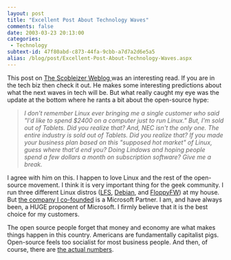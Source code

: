 ```yaml
---
layout: post
title: "Excellent Post About Technology Waves"
comments: false
date: 2003-03-23 20:13:00
categories:
 - Technology
subtext-id: 47f80abd-c873-44fa-9cbb-a7d7a2d6e5a5
alias: /blog/post/Excellent-Post-About-Technology-Waves.aspx
---
```



This post on [The Scobleizer Weblog ](http://radio.weblogs.com/0001011/)was an interesting read. If you are in the tech biz then check it out. He makes some interesting predictions about what the next waves in tech will be. But what really caught my eye was the update at the bottom where he rants a bit about the open-source hype:

> _I don't remember Linux ever bringing me a single customer who said "I'd like to spend $2400 on a computer just to run Linux." But, I'm sold out of Tablets. Did you realize that? And, NEC isn't the only one. The entire industry is sold out of Tablets. Did you realize that? If you made your business plan based on this "supposed hot market" of Linux, guess where that'd end you? Doing Lindows and hoping people spend a few dollars a month on subscription software? Give me a break._

I agree with him on this. I happen to love Linux and the rest of the open-source movement. I think it is very important thing for the geek community. I run three different Linux distros ([LFS](http://www.linuxfromscratch.org/), [Debian](http://www.debian.org/), and [FloppyFW](http://www.zelow.no/floppyfw/)) at my house. But [the company I co-founded](http://www.bespoketechnologies.com) is a Microsoft Partner. I am, and have always been, a HUGE proponent of Microsoft. I firmly believe that it is the best choice for my customers.

The open source people forget that money and economy are what makes things happen in this country. Americans are fundamentally capitalist pigs. Open-source feels too socialist for most business people. And then, of course, there are [the actual numbers](http://www.objectwatch.com/issue_42.htm).
